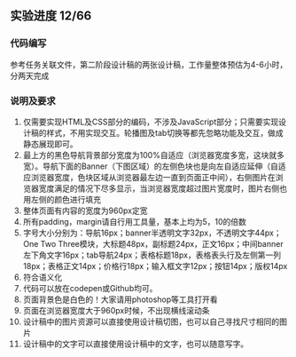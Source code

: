 ## 实验进度 12/66
### 代码编写
参考任务关联文件，第二阶段设计稿的两张设计稿，工作量整体预估为4-6小时，分两天完成


### 说明及要求

1. 仅需要实现HTML及CSS部分的编码，不涉及JavaScript部分；只需要实现设计稿的样式，不用实现交互。轮播图及tab切换等都先忽略功能及交互，做成静态展现即可。
2. 最上方的黑色导航背景部分宽度为100%自适应（浏览器宽度多宽，这块就多宽）。导航下面的Banner（下图区域）的左侧色块也是向左自适应延伸（自适应浏览器宽度，色块区域从浏览器最左边一直到页面正中间），右侧图片在浏览器宽度满足的情况下尽多显示，当浏览器宽度超过图片宽度时，图片右侧也用左侧的颜色进行填充
3. 整体页面有内容的宽度为960px定宽
4. 所有padding，margin请自行用工具量，基本上均为5，10的倍数
5. 字号大小分别为：导航16px；banner半透明文字32px，不透明文字44px；One Two Three模块，大标题48px，副标题24px，正文16px；中间banner左下角文字16px；tab导航24px；表格标题18px，表格表头行及左侧第一列18px；表格正文14px；价格行18px；输入框文字12px；按钮14px；版权14px
6. 符合语义化
7. 代码可以放在codepen或Github均可。
8. 页面背景色是白色的！大家请用photoshop等工具打开看
9. 页面在浏览器宽度大于960px时候，不出现横线滚动条
10. 设计稿中的图片资源可以直接使用设计稿切图，也可以自己寻找尺寸相同的图片
11. 设计稿中的文字可以直接使用设计稿中的文字，也可以随意写字。